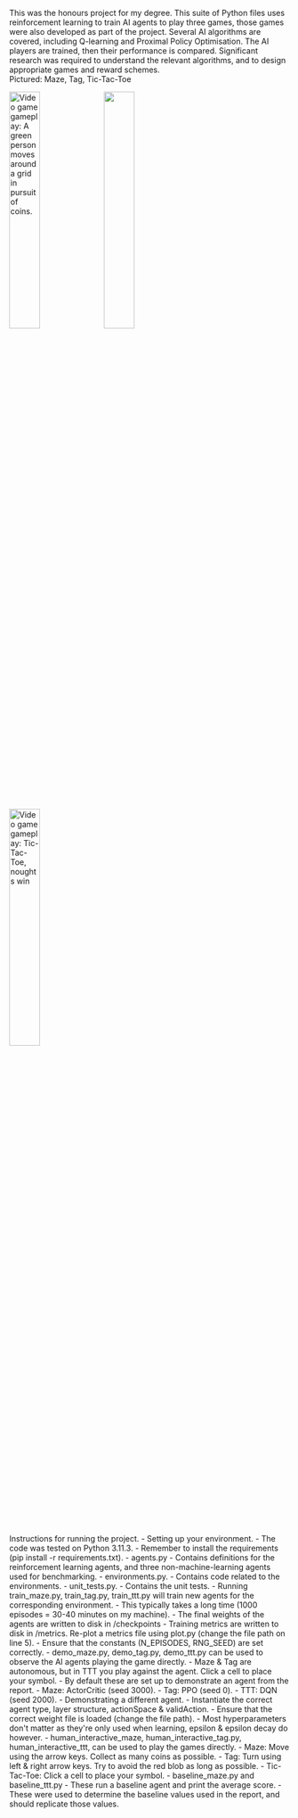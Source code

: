 This was the honours project for my degree. This suite of Python files uses reinforcement learning to train AI agents to play three games, those games were also developed as part of the project. Several AI algorithms are covered, including Q-learning and Proximal Policy Optimisation.
The AI players are trained, then their performance is compared. Significant research was required to understand the relevant algorithms, and to design appropriate games and reward schemes.	
Pictured: Maze, Tag, Tic-Tac-Toe

<div>
	<img style="width:33%" src="https://i.imgur.com/tADwHlc.gif" alt="Video game gameplay: A green person moves around a grid in pursuit of coins.">
	<img style="width:33%" src="https://i.imgur.com/iNQxKeV.gif" alt="">
	<img style="width:33%" src="https://i.imgur.com/yhOINDA.gif" alt="Video game gameplay: Tic-Tac-Toe, noughts win">
</div>

Instructions for running the project.
	- Setting up your environment.
		- The code was tested on Python 3.11.3.
		- Remember to install the requirements (pip install -r requirements.txt).
	- agents.py
		- Contains definitions for the reinforcement learning agents, and three non-machine-learning agents used for benchmarking.
	- environments.py.
		- Contains code related to the environments.
	- unit_tests.py.
		- Contains the unit tests.
	- Running train_maze.py, train_tag.py, train_ttt.py will train new agents for the corresponding environment.
		- This typically takes a long time (1000 episodes = 30-40 minutes on my machine).
		- The final weights of the agents are written to disk in /checkpoints
		- Training metrics are written to disk in /metrics. Re-plot a metrics file using plot.py (change the file path on line 5).
		- Ensure that the constants (N_EPISODES, RNG_SEED) are set correctly.
	- demo_maze.py, demo_tag.py, demo_ttt.py can be used to observe the AI agents playing the game directly.
		- Maze & Tag are autonomous, but in TTT you play against the agent. Click a cell to place your symbol.
		- By default these are set up to demonstrate an agent from the report.
			- Maze: ActorCritic (seed 3000).
			- Tag:  PPO (seed 0).
			- TTT:  DQN (seed 2000).
		- Demonstrating a different agent.
			- Instantiate the correct agent type, layer structure, actionSpace & validAction.
			- Ensure that the correct weight file is loaded (change the file path).
			- Most hyperparameters don't matter as they're only used when learning, epsilon & epsilon decay do however.
	- human_interactive_maze, human_interactive_tag.py, human_interactive_ttt, can be used to play the games directly.
		- Maze: Move using the arrow keys. Collect as many coins as possible.
		- Tag: Turn using left & right arrow keys. Try to avoid the red blob as long as possible.
		- Tic-Tac-Toe: Click a cell to place your symbol.
	- baseline_maze.py and baseline_ttt.py
		- These run a baseline agent and print the average score.
		- These were used to determine the baseline values used in the report, and should replicate those values.